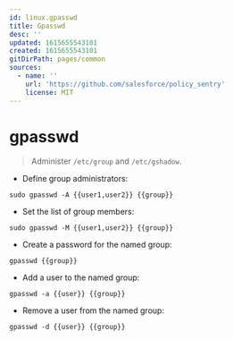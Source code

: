 ```yaml
---
id: linux.gpasswd
title: Gpasswd
desc: ''
updated: 1615655543101
created: 1615655543101
gitDirPath: pages/common
sources:
  - name: ''
    url: 'https://github.com/salesforce/policy_sentry'
    license: MIT
---
```

# gpasswd

> Administer `/etc/group` and `/etc/gshadow`.

- Define group administrators:

`sudo gpasswd -A {{user1,user2}} {{group}}`

- Set the list of group members:

`sudo gpasswd -M {{user1,user2}} {{group}}`

- Create a password for the named group:

`gpasswd {{group}}`

- Add a user to the named group:

`gpasswd -a {{user}} {{group}}`

- Remove a user from the named group:

`gpasswd -d {{user}} {{group}}`

